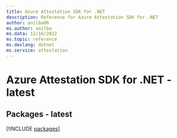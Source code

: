 ```yaml
---
title: Azure Attestation SDK for .NET
description: Reference for Azure Attestation SDK for .NET
author: anilba06
ms.author: anilba
ms.data: 12/16/2022
ms.topic: reference
ms.devlang: dotnet
ms.service: attestation
---
```

# Azure Attestation SDK for .NET - latest
## Packages - latest
[!INCLUDE [packages](attestation-index.md)]
